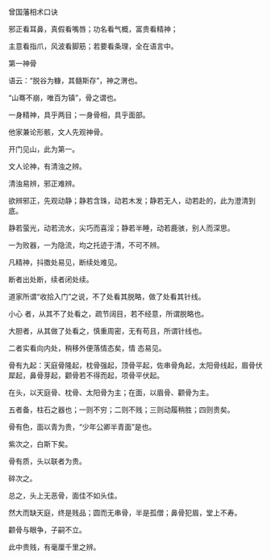 曾国藩相术口诀

邪正看耳鼻，真假看嘴唇；功名看气概，富贵看精神；

主意看指爪，风波看脚筋；若要看条理，全在语言中。

第一神骨

语云：“脱谷为糠，其髓斯存”，神之渭也。

“山骞不崩，唯百为镇”，骨之谓也。

一身精神，具乎两目；一身骨相，具乎面部。

他家兼论形骸，文人先观神骨。

开门见山，此为第一。

文人论神，有清浊之辨。

清浊易辨，邪正难辨。

欲辨邪正，先观动静；静若含珠，动若木发；静若无人，动若赴的，此为澄清到底。

静若萤光，动若流水，尖巧而喜淫；静若半睡，动若鹿骇，别人而深思。

一为败器，一为隐流，均之托迹于清，不可不辨。

凡精神，抖擞处易见，断续处难见。

断者出处断，续者闭处续。

道家所谓“收拾入门”之说，不了处看其脱略，做了处看其针线。

小心 者，从其不了处看之，疏节阔目，若不经意，所谓脱略也。

大胆者，从其做了处看之，慎重周密，无有苟且，所谓针线也。

二者实看向内处，稍移外便落情态矣，情 态易见。

骨有九起：天庭骨隆起，枕骨强起，顶骨平起，佐串骨角起，太阳骨线起，眉骨伏犀起，鼻骨芽起，颧骨若不得而起，项骨平伏起。

在头，以天庭骨、枕骨、太阳骨为主；在面，以眉骨、颧骨为主。

五者备，柱石之器也；一则不穷；二则不贱；三则动履稍胜；四则贵矣。

骨有色，面以青为贵，“少年公卿半青面”是也。

紫次之，白斯下矣。

骨有质，头以联者为贵。

碎次之。

总之，头上无恶骨，面佳不如头佳。

然大而缺天庭，终是贱品；圆而无串骨，半是孤僧；鼻骨犯眉，堂上不寿。

颧骨与眼争，子嗣不立。

此中贵贱，有毫厘千里之辨。

